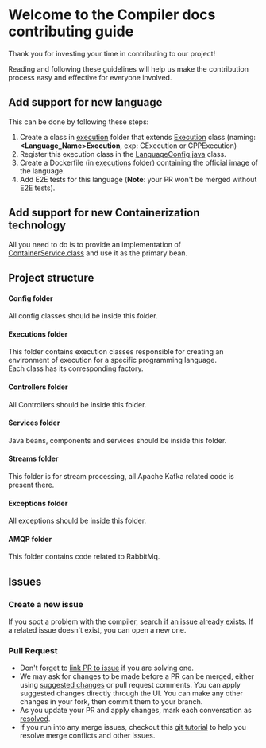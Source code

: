 # Welcome to the Compiler docs contributing guide

Thank you for investing your time in contributing to our project! 

Reading and following these guidelines will help us make the contribution process easy and effective for everyone involved. 

## Add support for new language
This can be done by following these steps:
1. Create a class in [execution](/src/main/java/com/cp/compiler/executions) folder that extends [Execution](/src/main/java/com/cp/compiler/executions/Execution.java) class (naming: **<Language_Name>Execution**, exp: CExecution or CPPExecution)
2. Register this execution class in the [LanguageConfig.java](/src/main/java/com/cp/compiler/config/LanguagesConfig.java) class.
3. Create a Dockerfile (in [executions](/executions) folder) containing the official image of the language.
4. Add E2E tests for this language (**Note**: your PR won't be merged without E2E tests).

## Add support for new Containerization technology
All you need to do is to provide an implementation of [ContainerService.class](/src/main/java/com/cp/compiler/services/ContainerService.java) and use it as the primary bean.

## Project structure

#### Config folder
All config classes should be inside this folder.

#### Executions folder 
This folder contains execution classes responsible for creating an environment of execution for a specific programming language.\
Each class has its corresponding factory.

#### Controllers folder
All Controllers should be inside this folder.

#### Services folder
Java beans, components and services should be inside this folder.


#### Streams folder
This folder is for stream processing, all Apache Kafka related code is present there.

#### Exceptions folder
All exceptions should be inside this folder.

#### AMQP folder
This folder contains code related to RabbitMq.

## Issues

### Create a new issue
If you spot a problem with the compiler, [search if an issue already exists](https://docs.github.com/en/github/searching-for-information-on-github/searching-on-github/searching-issues-and-pull-requests#search-by-the-title-body-or-comments). If a related issue doesn't exist, you can open a new one.

### Pull Request
*  Don't forget to [link PR to issue](https://docs.github.com/en/issues/tracking-your-work-with-issues/linking-a-pull-request-to-an-issue) if you are solving one.
* We may ask for changes to be made before a PR can be merged, either using [suggested changes](https://docs.github.com/en/github/collaborating-with-issues-and-pull-requests/incorporating-feedback-in-your-pull-request) or pull request comments. You can apply suggested changes directly through the UI. You can make any other changes in your fork, then commit them to your branch.
* As you update your PR and apply changes, mark each conversation as [resolved](https://docs.github.com/en/github/collaborating-with-issues-and-pull-requests/commenting-on-a-pull-request#resolving-conversations).
* If you run into any merge issues, checkout this [git tutorial](https://lab.github.com/githubtraining/managing-merge-conflicts) to help you resolve merge conflicts and other issues.
